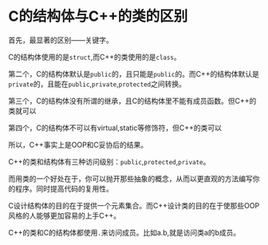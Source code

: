 ﻿# C的结构体与C++的类的区别

首先，最显著的区别——关键字。

C的结构体使用的是`struct`,而C++的类使用的是`class`。

第二个，C的结构体默认是`public`的，且只能是`public`的。而C++的结构体默认是`private`的，且能在`public`,`private`,`protected`之间转换。

第三个，C的结构体没有所谓的继承，且C的结构体里不能有成员函数。但C++的类就可以

第四个，C的结构体不可以有virtual,static等修饰符，但C++的类可以

所以，C++事实上是OOP和C妥协后的结果。

C++的类和结构体有三种访问级别：`public`,`protected`,`private`。

而用类的一个好处在于，你可以抛开那些抽象的概念，从而以更直观的方法编写你的程序。同时提高代码的复用性。

C设计结构体的目的在于提供一个元素集合。而C++设计类的目的在于使那些OOP风格的人能够更加容易的上手C++。

C++的类和C的结构体都使用`.`来访问成员。比如a.b,就是访问类a的b成员。
